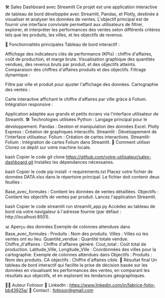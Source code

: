 🛠️ Sales Dashboard avec Streamlit
Ce projet est une application interactive de tableau de bord développée avec Streamlit, Pandas, et Plotly, destinée à visualiser et analyser les données de ventes. L'objectif principal est de fournir une interface conviviale permettant aux utilisateurs de filtrer, explorer, et interpréter les performances des ventes selon différents critères tels que les produits, les villes, et les objectifs de revenus.

🌟 Fonctionnalités principales
Tableau de bord interactif :

Affichage des indicateurs clés de performance (KPIs) : chiffre d'affaires, coût de production, et marge brute.
Visualisation graphique des quantités vendues, des revenus bruts par produit, et des objectifs atteints.
Comparaison des chiffres d'affaires produits et des objectifs.
Filtrage dynamique :

Filtre par ville et produit pour ajuster l'affichage des données.
Cartographie des ventes :

Carte interactive affichant le chiffre d'affaires par ville grâce à Folium.
Intégration responsive :

Application adaptée aux grands et petits écrans via l'interface utilisateur de Streamlit.
🛠️ Technologies utilisées
Python : Langage principal pour le développement.
Pandas : Gestion et manipulation des données Excel.
Plotly Express : Création de graphiques interactifs.
Streamlit : Développement de l'interface utilisateur.
Folium : Création de cartes interactives.
Streamlit-Folium : Intégration de cartes Folium dans Streamlit.
🚀 Comment utiliser
Clonez ce dépôt sur votre machine locale.

bash
Copier le code
git clone https://github.com/votre-utilisateur/sales-dashboard.git
Installez les dépendances nécessaires.

bash
Copier le code
pip install -r requirements.txt
Placez votre fichier de données DATA.xlsx dans le répertoire principal. Le fichier doit contenir deux feuilles :

Base_avec_formules : Contient les données de ventes détaillées.
Objectifs : Contient les objectifs de ventes par produit.
Lancez l'application Streamlit.

bash
Copier le code
streamlit run streamlit_app.py
Accédez au tableau de bord via votre navigateur à l'adresse fournie (par défaut : http://localhost:8501).

📊 Aperçu des données
Exemple de colonnes attendues dans Base_avec_formules :
Produits : Nom des produits.
Villes : Villes où les ventes ont eu lieu.
Quantité_vendue : Quantité totale vendue.
Chiffre_d'affaires : Chiffre d'affaires généré.
Cout_total : Coût total de production.
Latitude_Ville, Longitude_Ville : Coordonnées des villes pour la cartographie.
Exemple de colonnes attendues dans Objectifs :
Produits : Nom des produits.
CA objectifs : Chiffre d'affaires cible.
🎨 Résultat final
Un tableau de bord interactif qui facilite la prise de décision basée sur les données en visualisant les performances des ventes, en comparant les résultats aux objectifs, et en explorant les tendances géographiques.

👨‍💻 Auteur
Fotiosor
🔗 LinkedIn : https://www.linkedin.com/in/fabrice-fotio-bb43925a/
📧 Contact : fotiosor@gmail.com
